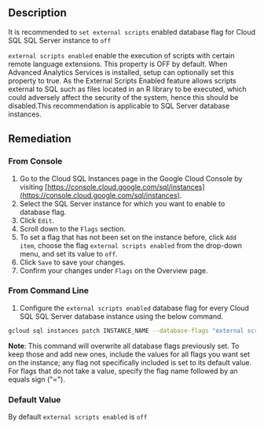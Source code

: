 ## Description

It is recommended to `set external scripts` enabled database flag for Cloud SQL SQL Server instance to `off`

`external scripts enabled` enable the execution of scripts with certain remote language extensions. This property is OFF by default. When Advanced Analytics Services is installed, setup can optionally set this property to true. As the External Scripts Enabled feature allows scripts external to SQL such as files located in an R library to be executed, which could adversely affect the security of the system, hence this should be disabled.This recommendation is applicable to SQL Server database instances.

## Remediation

### From Console

1. Go to the Cloud SQL Instances page in the Google Cloud Console by visiting [https://console.cloud.google.com/sql/instances](https://console.cloud.google.com/sql/instances).
2. Select the SQL Server instance for which you want to enable to database flag.
3. Click `Edit`.
4. Scroll down to the `Flags` section.
5. To set a flag that has not been set on the instance before, click `Add item`, choose the flag `external scripts enabled` from the drop-down menu, and set its value to `off`.
6. Click `Save` to save your changes.
7. Confirm your changes under `Flags` on the Overview page.

### From Command Line

1. Configure the `external scripts enabled` database flag for every Cloud SQL SQL Server database instance using the below command.

```bash
gcloud sql instances patch INSTANCE_NAME --database-flags "external scripts enabled=off"
```

**Note**: This command will overwrite all database flags previously set. To keep those and add new ones, include the values for all flags you want set on the instance; any flag not specifically included is set to its default value. For flags that do not take a value, specify the flag name followed by an equals sign ("=").

### Default Value

By default `external scripts enabled` is `off`
